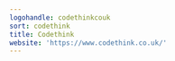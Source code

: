 ```yaml
---
logohandle: codethinkcouk
sort: codethink
title: Codethink
website: 'https://www.codethink.co.uk/'
---
```

